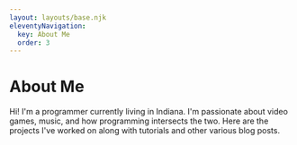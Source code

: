 ```yaml
---
layout: layouts/base.njk
eleventyNavigation:
  key: About Me
  order: 3
---
```

# About Me

Hi! I'm a programmer currently living in Indiana. I'm passionate about video games, music, and how programming intersects the two. Here are the projects I've worked on along with tutorials and other various blog posts.
